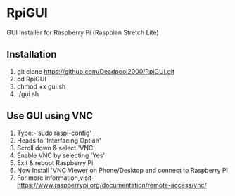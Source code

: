 # RpiGUI
GUI Installer for Raspberry Pi (Raspbian Stretch Lite)

## Installation
1) git clone https://github.com/Deadpool2000/RpiGUI.git
2) cd RpiGUI
3) chmod +x gui.sh
4) ./gui.sh

## Use GUI using VNC 
1) Type:-'sudo raspi-config'
2) Heads to 'Interfacing Option'
3) Scroll down & select 'VNC'
4) Enable VNC by selecting 'Yes'
5) Exit & reboot Raspberry Pi
6) Now Install 'VNC Viewer on Phone/Desktop and connect to Raspberry Pi
7) For more information,visit-https://www.raspberrypi.org/documentation/remote-access/vnc/
